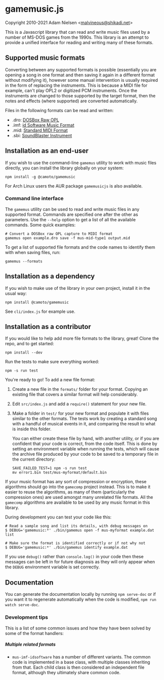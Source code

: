 # gamemusic.js
Copyright 2010-2021 Adam Nielsen <<malvineous@shikadi.net>>  

This is a Javascript library that can read and write music files used by a
number of MS-DOS games from the 1990s.  This library is an attempt to provide
a unified interface for reading and writing many of these formats.

## Supported music formats

Converting between any supported formats is possible (essentially you are
opening a song in one format and then saving it again in a different format
without modifying it), however some manual intervention is usually required in
the form of replacing the instruments.  This is because a MIDI file for example,
can't play OPL2 or digitized PCM instruments.  Once the instruments are changed
to those supported by the target format, then the notes and effects (where
supported) are converted automatically.

Files in the following formats can be read and written:

* .dro: [DOSBox Raw OPL](http://www.shikadi.net/moddingwiki/DRO_Format)
* .imf: [id Software Music Format](http://www.shikadi.net/moddingwiki/IMF_Format)
* .mid: [Standard MIDI Format](http://www.shikadi.net/moddingwiki/MID_Format)
* .sbi: [SoundBlaster Instrument](http://www.shikadi.net/moddingwiki/SBI_Format)

## Installation as an end-user

If you wish to use the command-line `gamemus` utility to work with music files
directly, you can install the library globally on your system:

    npm install -g @camoto/gamemusic

For Arch Linux users the AUR package `gamemusicjs` is also available.

### Command line interface

The `gamemus` utility can be used to read and write music files in any
supported format.  Commands are specified one after the other as parameters.
Use the `--help` option to get a list of all the available commands.  Some
quick examples:

    # Convert a DOSBox raw OPL capture to MIDI format
    gamemus open example.dro save -f mus-mid-type1 output.mid

To get a list of supported file formats and the code names to identify them
with when saving files, run:

    gamemus --formats

## Installation as a dependency

If you wish to make use of the library in your own project, install it
in the usual way:

    npm install @camoto/gamemusic

See `cli/index.js` for example use.

## Installation as a contributor

If you would like to help add more file formats to the library, great!  Clone
the repo, and to get started:

    npm install --dev

Run the tests to make sure everything worked:

    npm -s run test

You're ready to go!  To add a new file format:

 1. Create a new file in the `formats/` folder for your format.
    Copying an existing file that covers a similar format will help
    considerably.
    
 2. Edit `src/index.js` and add a `require()` statement for your new file.
    
 3. Make a folder in `test/` for your new format and populate it with
    files similar to the other formats.  The tests work by creating
    a standard song with a handful of musical events in it, and comparing the
    result to what is inside this folder.
    
    You can either create these file by hand, with another utility, or if
    you are confident that your code is correct, from the code itself.  This is
    done by setting an environment variable when running the tests, which will
    cause the archive file produced by your code to be saved to a temporary
    file in the current directory:
    
        SAVE_FAILED_TEST=1 npm -s run test
        mv error1.bin test/mus-myformat/default.bin

If your music format has any sort of compression or encryption, these
algorithms should go into the `gamecomp` project instead.  This is to make it
easier to reuse the algorithms, as many of them (particularly the compression
ones) are used amongst many unrelated file formats.  All the `gamecomp`
algorithms are available to be used by any music format in this library.

During development you can test your code like this:

    # Read a sample song and list its details, with debug messages on
    $ DEBUG='gamemusic:*' ./bin/gamemus open -f mus-myformat example.dat list

    # Make sure the format is identified correctly or if not why not
    $ DEBUG='gamemusic:*' ./bin/gamemus identify example.dat

If you use `debug()` rather than `console.log()` in your code then these
messages can be left in for future diagnosis as they will only appear when the
`DEBUG` environment variable is set correctly.

## Documentation

You can generate the documentation locally by running `npm serve-doc` or if you
want it to regenerate automatically when the code is modified,
`npm run watch serve-doc`.

### Development tips

This is a list of some common issues and how they have been solved by some of
the format handlers:

##### Multiple related formats

* `mus-imf-idsoftware` has a number of different variants.  The common code is
  implemented in a base class, with multiple classes inheriting from that.
  Each child class is then considered an independent file format, although they
  ultimately share common code.
